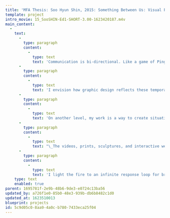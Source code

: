 ```yaml
---
title: 'MFA Thesis: Soo Hyun Shin, 2015: Something Between Us: Visual Play as Social Exchange'
template: project
intro_movie: 15_SooSHIN-Ed1-SHORT-3.00-1623420187.m4v
main_content:
  -
    text:
      -
        type: paragraph
        content:
          -
            type: text
            text: 'Communication is bi-directional. Like a game of Ping Pong, it is a constant exchange loop between two entities, two minds, two perspectives. As a designer, I bring attention to the components that make up this exchange as a dynamic system.'
      -
        type: paragraph
        content:
          -
            type: text
            text: 'I envision how graphic design reflects these temporary qualities as a model for visual communication. Just as we never throw the ball in the same way, I begin by observing the gradual nature of change. Even when change seems abrupt, it is the result of a hidden accumulation of small events. I am interested in how design can activate communication by paying attention to how we aim, and the gestural cues and conditions that shape the direction of each exchange.'
      -
        type: paragraph
        content:
          -
            type: text
            text: 'On another level, my work is a way to create situations that bring us back to a state of child-like wonder for the unexpected; that state of open-minded indeterminacy before the mindset interferes with its deterministic views of the world.'
      -
        type: paragraph
        content:
          -
            type: text
            text: "\_The videos, prints, sculptures, and interactive websites in this thesis are experiments to subvert expectations and to set the ground for a fresh conversation. These intimate and private sites serve as a starting point for performances to test and experiment.\_"
      -
        type: paragraph
        content:
          -
            type: text
            text: 'I light the fire to an infinite response loop for breaking the hierarchy between the designer and the user, communicator and the viewer, the world and my perceptions. It is an ongoing search to understand continuously our temporary existence.'
    type: text
    enabled: true
parent: 1695781f-2e9b-48b6-9de3-e0724c13ba56
updated_by: a726f1e0-85b0-48e3-939b-db6b8482c1d0
updated_at: 1623510013
blueprint: projects
id: 5c9d05c0-8aa9-4a0c-b780-7433eca25f04
---
```

